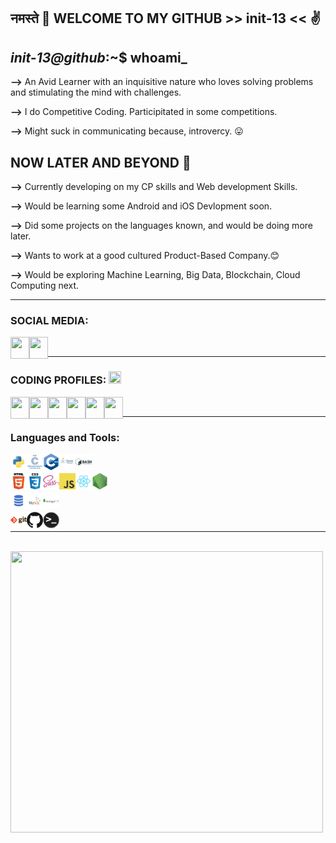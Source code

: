 
## नमस्ते 🙏  WELCOME TO MY GITHUB >> init-13 << ✌️

## *init-13@github*:~$ whoami_

**-->** An Avid Learner with an inquisitive nature who loves solving problems and stimulating the mind with challenges.

**-->** I do Competitive Coding. Participitated in some competitions.

**-->** Might suck in communicating because, introvercy. 😛


## NOW LATER AND BEYOND 🚀

**-->** Currently developing on my CP skills and Web development Skills.

**-->** Would be learning some Android and iOS Devlopment soon.

**-->** Did some projects on the languages known, and would be doing more later.

**-->** Wants to work at a good cultured Product-Based Company.😊

**-->** Would be exploring Machine Learning, Big Data, Blockchain, Cloud Computing next.


<hr>

### SOCIAL MEDIA: 
<a href="https://www.linkedin.com/in/init13"><img align="left" src="https://cdn.jsdelivr.net/npm/simple-icons@v3/icons/linkedin.svg" width="30px" height="35px"></a> <a href="https://twitter.com/GoodKnitten"><img align="left" src="https://cdn.jsdelivr.net/npm/simple-icons@v3/icons/twitter.svg" width="30px" height="35px"></a><br>
<hr>

### CODING PROFILES:  <a href="https://www.stopstalk.com/user/profile/Nitin_Das"><img align="centre" src="https://www.stopstalk.com/static/images/stopstalk-logo.png" width="20px" height="20px"></a> <br>

<a href="https://www.codechef.com/users/niit"><img align="left" src="https://cdn.jsdelivr.net/npm/simple-icons@3.12.2/icons/codechef.svg" width="30px" height="35px"></a>
<a href="https://www.hackerearth.com/@init13"><img align="left" src="https://cdn.jsdelivr.net/npm/simple-icons@3.12.2/icons/hackerearth.svg" width="30px" height="35px"></a>
<a href="https://www.hackerrank.com/init13"><img align="left" src="https://cdn.jsdelivr.net/npm/simple-icons@3.12.2/icons/hackerrank.svg" width="30px" height="35px"></a>
<a href="https://codeforces.com/profile/__niit__"><img align="left" src="https://cdn.jsdelivr.net/npm/simple-icons@3.12.2/icons/codeforces.svg" width="30px" height="35px"></a>
<a href="https://atcoder.jp/users/init13"><img align="left" src="https://img.atcoder.jp/assets/atcoder.png" width="30px" height="35px"></a>
<a href="https://www.spoj.com/users/niit_8"><img align="left" src="https://pbs.twimg.com/profile_images/568733328090480640/B1rm7i-y_400x400.jpeg" width="30px" height="35px"></a><br>
<hr>

### Languages and Tools:


[<img align="left" alt="PYTHON3" width="26px" src="https://raw.githubusercontent.com/github/explore/80688e429a7d4ef2fca1e82350fe8e3517d3494d/topics/python/python.png" />][profile]
[<img align="left" alt="C" width="26px" src="https://raw.githubusercontent.com/github/explore/80688e429a7d4ef2fca1e82350fe8e3517d3494d/topics/c/c.png" />][profile]
[<img align="left" alt="C++" width="26px" src="https://raw.githubusercontent.com/github/explore/80688e429a7d4ef2fca1e82350fe8e3517d3494d/topics/cpp/cpp.png" />][profile]
[<img align="left" alt="Java" width="26px" src="https://raw.githubusercontent.com/github/explore/80688e429a7d4ef2fca1e82350fe8e3517d3494d/topics/java/java.png" />][profile]
[<img align="left" alt="Bash" width="26px" src="https://raw.githubusercontent.com/github/explore/80688e429a7d4ef2fca1e82350fe8e3517d3494d/topics/bash/bash.png" />][profile]
<br>

[<img align="left" alt="HTML5" width="26px" src="https://raw.githubusercontent.com/github/explore/80688e429a7d4ef2fca1e82350fe8e3517d3494d/topics/html/html.png" />][profile]
[<img align="left" alt="CSS3" width="26px" src="https://raw.githubusercontent.com/github/explore/80688e429a7d4ef2fca1e82350fe8e3517d3494d/topics/css/css.png" />][profile]
[<img align="left" alt="Sass" width="26px" src="https://raw.githubusercontent.com/github/explore/80688e429a7d4ef2fca1e82350fe8e3517d3494d/topics/sass/sass.png" />][profile]
[<img align="left" alt="JavaScript" width="26px" src="https://raw.githubusercontent.com/github/explore/80688e429a7d4ef2fca1e82350fe8e3517d3494d/topics/javascript/javascript.png" />][profile]
[<img align="left" alt="React" width="26px" src="https://raw.githubusercontent.com/github/explore/80688e429a7d4ef2fca1e82350fe8e3517d3494d/topics/react/react.png" />][profile]
[<img align="left" alt="Node.js" width="26px" src="https://raw.githubusercontent.com/github/explore/80688e429a7d4ef2fca1e82350fe8e3517d3494d/topics/nodejs/nodejs.png" />][profile]
<br>

[<img align="left" alt="SQL" width="26px" src="https://raw.githubusercontent.com/github/explore/80688e429a7d4ef2fca1e82350fe8e3517d3494d/topics/sql/sql.png" />][profile]
[<img align="left" alt="MySQL" width="26px" src="https://raw.githubusercontent.com/github/explore/80688e429a7d4ef2fca1e82350fe8e3517d3494d/topics/mysql/mysql.png" />][profile]
[<img align="left" alt="MongoDB" width="26px" src="https://raw.githubusercontent.com/github/explore/80688e429a7d4ef2fca1e82350fe8e3517d3494d/topics/mongodb/mongodb.png" />][profile]
<br>

[<img align="left" alt="Git" width="26px" src="https://raw.githubusercontent.com/github/explore/80688e429a7d4ef2fca1e82350fe8e3517d3494d/topics/git/git.png" />][profile]
[<img align="left" alt="GitHub" width="26px" src="https://raw.githubusercontent.com/github/explore/78df643247d429f6cc873026c0622819ad797942/topics/github/github.png" />][profile]
[<img align="left" alt="Terminal" width="26px" src="https://raw.githubusercontent.com/github/explore/80688e429a7d4ef2fca1e82350fe8e3517d3494d/topics/terminal/terminal.png" />][profile]
<br>

<hr>
<br>
<a ><img align="left" src="https://dogemuchwow.com/wp-content/uploads/2019/07/ascii-doge-face.png" width="500px" height="450px"></a>
     

[profile]: https://www.linkedin.com/in/init13
